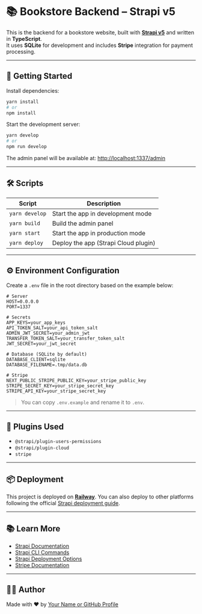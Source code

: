 # 📚 Bookstore Backend – Strapi v5

This is the backend for a bookstore website, built with **[Strapi v5](https://strapi.io/)** and written in **TypeScript**.  
It uses **SQLite** for development and includes **Stripe** integration for payment processing.

---

## 🚀 Getting Started

Install dependencies:

```bash
yarn install
# or
npm install
```

Start the development server:

```bash
yarn develop
# or
npm run develop
```

The admin panel will be available at: [http://localhost:1337/admin](http://localhost:1337/admin)

---

## 🛠️ Scripts

| Script         | Description                          |
|----------------|--------------------------------------|
| `yarn develop` | Start the app in development mode    |
| `yarn build`   | Build the admin panel                |
| `yarn start`   | Start the app in production mode     |
| `yarn deploy`  | Deploy the app (Strapi Cloud plugin) |

---

## ⚙️ Environment Configuration

Create a `.env` file in the root directory based on the example below:

```env
# Server
HOST=0.0.0.0
PORT=1337

# Secrets
APP_KEYS=your_app_keys
API_TOKEN_SALT=your_api_token_salt
ADMIN_JWT_SECRET=your_admin_jwt
TRANSFER_TOKEN_SALT=your_transfer_token_salt
JWT_SECRET=your_jwt_secret

# Database (SQLite by default)
DATABASE_CLIENT=sqlite
DATABASE_FILENAME=.tmp/data.db

# Stripe
NEXT_PUBLIC_STRIPE_PUBLIC_KEY=your_stripe_public_key
STRIPE_SECRET_KEY=your_stripe_secret_key
STRIPE_API_KEY=your_stripe_secret_key
```

> You can copy `.env.example` and rename it to `.env`.

---

## 🧩 Plugins Used

- `@strapi/plugin-users-permissions`
- `@strapi/plugin-cloud`
- `stripe`

---

## 📦 Deployment

This project is deployed on **[Railway](https://railway.app/)**. You can also deploy to other platforms following the official [Strapi deployment guide](https://docs.strapi.io/dev-docs/deployment).

---

## 📚 Learn More

- [Strapi Documentation](https://docs.strapi.io/)
- [Strapi CLI Commands](https://docs.strapi.io/dev-docs/cli)
- [Strapi Deployment Options](https://docs.strapi.io/dev-docs/deployment)
- [Stripe Documentation](https://stripe.com/docs)

---

## 🧑‍💻 Author

Made with ❤️ by [Your Name or GitHub Profile](https://github.com/yourusername)
